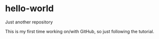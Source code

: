 # hello-world
Just another repository

This is my first time working on/with GitHub, so just following the tutorial.
